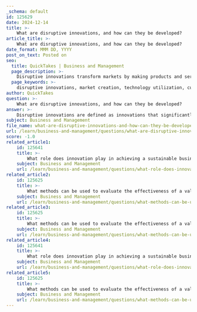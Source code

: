 ```yaml
---
_schema: default
id: 125629
date: 2024-12-14
title: >-
    What are disruptive innovations, and how can they be developed?
article_title: >-
    What are disruptive innovations, and how can they be developed?
date_format: MMM DD, YYYY
post_on_text: Posted on
seo:
  title: QuickTakes | Business and Management
  page_description: >-
    Disruptive innovations transform markets by making products and services more accessible and affordable, starting from overlooked segments and using technology-driven business models to challenge established competitors.
  page_keywords: >-
    disruptive innovations, market creation, technology utilization, customer-centric approach, innovative business models, accessibility, underserved markets, iterative development, risk-taking, collaboration, co-creation, market dynamics, strategic decision-making
author: QuickTakes
question: >-
    What are disruptive innovations, and how can they be developed?
answer: >-
    Disruptive innovations are defined as innovations that significantly alter or create new markets by transforming existing products, services, or technologies. This process often involves making previously expensive or complex offerings more affordable and accessible to a broader audience. Disruptive innovations typically start at the lower end of the market, targeting overlooked or underserved segments, and gradually move up-market to challenge established competitors.\n\n### Key Characteristics of Disruptive Innovation:\n1. **Market Creation**: Disruptive innovations create new markets or significantly change existing ones.\n2. **Accessibility**: They make products or services more affordable and easier to use, thus broadening the customer base.\n3. **Technology Utilization**: Disruptive innovations often leverage new technologies to enhance product offerings or business models.\n4. **Challenging Established Players**: They can displace established companies by offering better solutions or experiences.\n\n### Development of Disruptive Innovations:\nTo develop disruptive innovations, organizations can follow these steps:\n\n1. **Identify Overlooked Markets**: Look for segments that are currently underserved or ignored by existing players. This could involve analyzing customer pain points and unmet needs.\n\n2. **Leverage Technology**: Utilize emerging technologies to create products or services that are more accessible and affordable. For example, companies like Canva have disrupted the design industry by providing user-friendly tools that democratize design.\n\n3. **Innovative Business Models**: Develop business models that support the disruptive innovation. This may include subscription services, direct-to-consumer sales, or platforms that connect buyers and sellers.\n\n4. **Customer-Centric Approach**: Focus on understanding the deeper needs of customers. Employ frameworks like the Jobs To Be Done (JTBD) theory to gain insights into what customers truly value.\n\n5. **Iterate and Adapt**: Use customer feedback to refine the product or service continuously. This ensures that the innovation remains relevant and meets evolving consumer demands.\n\n6. **Risk-Taking**: Embrace a culture of experimentation and be willing to take calculated risks. Disruptive innovation often requires stepping outside of traditional business practices and exploring new avenues.\n\n7. **Collaborate and Co-Create**: Engage with customers and partners in the innovation process. Co-creating solutions can lead to more impactful and relevant innovations.\n\nBy following these principles, businesses can create disruptive innovations that not only challenge existing market dynamics but also provide significant value to consumers. Understanding the process of disruptive innovation can help organizations anticipate market changes and make strategic decisions to remain competitive.
subject: Business and Management
file_name: what-are-disruptive-innovations-and-how-can-they-be-developed.md
url: /learn/business-and-management/questions/what-are-disruptive-innovations-and-how-can-they-be-developed
score: -1.0
related_article1:
    id: 125641
    title: >-
        What role does innovation play in achieving a sustainable business model?
    subject: Business and Management
    url: /learn/business-and-management/questions/what-role-does-innovation-play-in-achieving-a-sustainable-business-model
related_article2:
    id: 125625
    title: >-
        What methods can be used to evaluate the effectiveness of a value proposition?
    subject: Business and Management
    url: /learn/business-and-management/questions/what-methods-can-be-used-to-evaluate-the-effectiveness-of-a-value-proposition
related_article3:
    id: 125625
    title: >-
        What methods can be used to evaluate the effectiveness of a value proposition?
    subject: Business and Management
    url: /learn/business-and-management/questions/what-methods-can-be-used-to-evaluate-the-effectiveness-of-a-value-proposition
related_article4:
    id: 125641
    title: >-
        What role does innovation play in achieving a sustainable business model?
    subject: Business and Management
    url: /learn/business-and-management/questions/what-role-does-innovation-play-in-achieving-a-sustainable-business-model
related_article5:
    id: 125625
    title: >-
        What methods can be used to evaluate the effectiveness of a value proposition?
    subject: Business and Management
    url: /learn/business-and-management/questions/what-methods-can-be-used-to-evaluate-the-effectiveness-of-a-value-proposition
---
```


&nbsp;